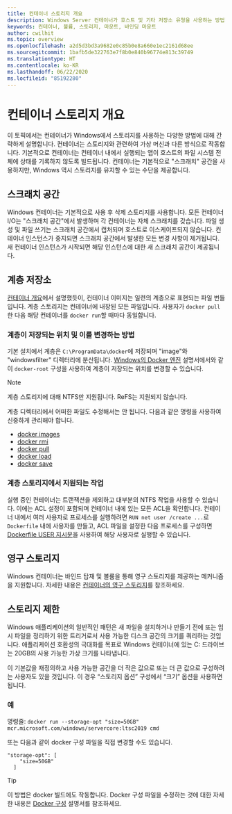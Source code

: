 ```yaml
---
title: 컨테이너 스토리지 개요
description: Windows Server 컨테이너가 호스트 및 기타 저장소 유형을 사용하는 방법
keywords: 컨테이너, 볼륨, 스토리지, 마운트, 바인딩 마운트
author: cwilhit
ms.topic: overview
ms.openlocfilehash: a2d5d3bd3a9682e0c85b0e8a660e1ec2161d68ee
ms.sourcegitcommit: 1bafb5de322763e7f8b0e840b96774e813c39749
ms.translationtype: HT
ms.contentlocale: ko-KR
ms.lasthandoff: 06/22/2020
ms.locfileid: "85192280"
---
```

# <a name="container-storage-overview"></a>컨테이너 스토리지 개요

<!-- Great diagram would be great! -->

이 토픽에서는 컨테이너가 Windows에서 스토리지를 사용하는 다양한 방법에 대해 간략하게 설명합니다. 컨테이너는 스토리지와 관련하여 가상 머신과 다른 방식으로 작동합니다. 기본적으로 컨테이너는 컨테이너 내에서 실행되는 앱이 호스트의 파일 시스템 전체에 상태를 기록하지 않도록 빌드됩니다. 컨테이너는 기본적으로 "스크래치" 공간을 사용하지만, Windows 역시 스토리지를 유지할 수 있는 수단을 제공합니다.

## <a name="scratch-space"></a>스크래치 공간

Windows 컨테이너는 기본적으로 사용 후 삭제 스토리지를 사용합니다. 모든 컨테이너 I/O는 "스크래치 공간"에서 발생하며 각 컨테이너는 자체 스크래치를 갖습니다. 파일 생성 및 파일 쓰기는 스크래치 공간에서 캡처되며 호스트로 이스케이프되지 않습니다. 컨테이너 인스턴스가 중지되면 스크래치 공간에서 발생한 모든 변경 사항이 제거됩니다. 새 컨테이너 인스턴스가 시작되면 해당 인스턴스에 대한 새 스크래치 공간이 제공됩니다.

## <a name="layer-storage"></a>계층 저장소

[컨테이너 개요](../about/index.md)에서 설명했듯이, 컨테이너 이미지는 일련의 계층으로 표현되는 파일 번들입니다. 계층 스토리지는 컨테이너에 내장된 모든 파일입니다. 사용자가 `docker pull`한 다음 해당 컨테이너를 `docker run`할 때마다 동일합니다.

### <a name="where-layers-are-stored-and-how-to-change-it"></a>계층이 저장되는 위치 및 이를 변경하는 방법

기본 설치에서 계층은 `C:\ProgramData\docker`에 저장되며 "image"와 "windowsfilter" 디렉터리에 분산됩니다. [Windows의 Docker 엔진](../manage-docker/configure-docker-daemon.md) 설명서에서와 같이 `docker-root` 구성을 사용하여 계층이 저장되는 위치를 변경할 수 있습니다.

> [!NOTE]
> 계층 스토리지에 대해 NTFS만 지원됩니다. ReFS는 지원되지 않습니다.

계층 디렉터리에서 어떠한 파일도 수정해서는 안 됩니다. 다음과 같은 명령을 사용하여 신중하게 관리해야 합니다.

- [docker images](https://docs.docker.com/engine/reference/commandline/images/)
- [docker rmi](https://docs.docker.com/engine/reference/commandline/rmi/)
- [docker pull](https://docs.docker.com/engine/reference/commandline/pull/)
- [docker load](https://docs.docker.com/engine/reference/commandline/load/)
- [docker save](https://docs.docker.com/engine/reference/commandline/save/)

### <a name="supported-operations-in-layer-storage"></a>계층 스토리지에서 지원되는 작업

실행 중인 컨테이너는 트랜잭션을 제외하고 대부분의 NTFS 작업을 사용할 수 있습니다. 이에는 ACL 설정이 포함되며 컨테이너 내에 있는 모든 ACL을 확인합니다. 컨테이너 내에서 여러 사용자로 프로세스를 실행하려면 `RUN net user /create ...`로 `Dockerfile` 내에 사용자를 만들고, ACL 파일을 설정한 다음 프로세스를 구성하면 [Dockerfile USER 지시문](https://docs.docker.com/engine/reference/builder/#user)을 사용하여 해당 사용자로 실행할 수 있습니다.

## <a name="persistent-storage"></a>영구 스토리지

Windows 컨테이너는 바인드 탑재 및 볼륨을 통해 영구 스토리지를 제공하는 메커니즘을 지원합니다. 자세한 내용은 [컨테이너의 영구 스토리지](./persistent-storage.md)를 참조하세요.

## <a name="storage-limits"></a>스토리지 제한

Windows 애플리케이션의 일반적인 패턴은 새 파일을 설치하거나 만들기 전에 또는 임시 파일을 정리하기 위한 트리거로서 사용 가능한 디스크 공간의 크기를 쿼리하는 것입니다.  애플리케이션 호환성의 극대화를 목표로 Windows 컨테이너에 있는 C: 드라이브는 20GB의 사용 가능한 가상 크기를 나타냅니다.

이 기본값을 재정의하고 사용 가능한 공간을 더 작은 값으로 또는 더 큰 값으로 구성하려는 사용자도 있을 것입니다. 이 경우 “스토리지 옵션” 구성에서 “크기” 옵션을 사용하면 됩니다.

### <a name="examples"></a>예

명령줄: `docker run --storage-opt "size=50GB" mcr.microsoft.com/windows/servercore:ltsc2019 cmd`

또는 다음과 같이 docker 구성 파일을 직접 변경할 수도 있습니다.

```Docker Configuration File
"storage-opt": [
    "size=50GB"
  ]
```

> [!TIP]
> 이 방법은 docker 빌드에도 작동합니다. Docker 구성 파일을 수정하는 것에 대한 자세한 내용은 [Docker 구성](https://docs.microsoft.com/virtualization/windowscontainers/manage-docker/configure-docker-daemon#configure-docker-with-configuration-file) 설명서를 참조하세요.

